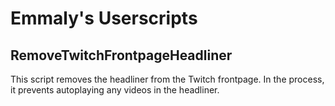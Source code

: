 # Emmaly's Userscripts

## RemoveTwitchFrontpageHeadliner

This script removes the headliner from the Twitch frontpage.  In the process, it prevents autoplaying any videos in the headliner.
